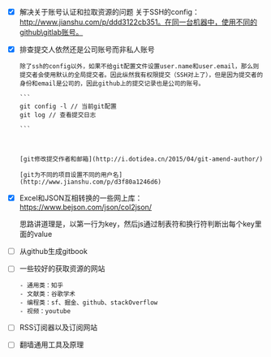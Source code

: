 - [x] 解决关于账号认证和拉取资源的问题
    关于SSH的config：http://www.jianshu.com/p/ddd3122cb351。在同一台机器中，使用不同的github\gitlab账号。

- [x] 排查提交人依然还是公司账号而非私人账号

      除了ssh的config以外，如果不给git配置文件设置user.name和user.email，那么则提交者会使用默认的全局提交者。因此纵然我有权限提交（SSH对上了），但是因为提交者的身份和email是公司的，因此github上的提交记录也是公司的账号。
      
      ```
      git config -l // 当前git配置
      git log // 查看提交日志
      
      ```
      
      ​
      
      [git修改提交作者和邮箱](http://i.dotidea.cn/2015/04/git-amend-author/)
      
      [git为不同的项目设置不同的用户名](http://www.jianshu.com/p/d3f80a1246d6)


- [x] Excel和JSON互相转换的一些网上库：https://www.bejson.com/json/col2json/

  思路讲道理是，以第一行为key，然后js通过制表符和换行符判断出每个key里面的value

- [ ] 从github生成gitbook

- [ ] 一些较好的获取资源的网站

      - 通用类：知乎
      - 文献类：谷歌学术
      - 编程类：sf、掘金、github、stackOverflow
      - 视频：youtube

- [ ] RSS订阅器以及订阅网站

- [ ] 翻墙通用工具及原理


